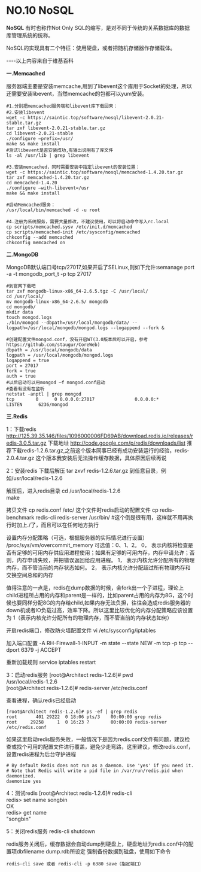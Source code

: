 # NO.10 NoSQL

**NoSQL**
有时也称作Not Only SQL的缩写，是对不同于传统的关系数据库的数据库管理系统的统称。

NoSQL的实现具有二个特征：使用硬盘，或者把随机存储器作存储载体。

----以上内容来自于维基百科

**一.Memcached**

服务器端主要是安装memcache,用到了libevent这个库用于Socket的处理，所以还需要安装libevent，当然memcache的包都可以yum安装。
```
#1.分别把memcached服务端和libevent库下载回来：
#2.安装libevent
wget -c https://saintic.top/software/nosql/libevent-2.0.21-stable.tar.gz
tar zxf libevent-2.0.21-stable.tar.gz
cd libevent-2.0.21-stable
./configure –prefix=/usr/
make && make install
#测试libevent是否安装成功,有输出说明有了库文件
ls -al /usr/lib | grep libevent

#3.安装memcached，同时需要安装中指定libevent的安装位置：
wget -c https://saintic.top/software/nosql/memcached-1.4.20.tar.gz
tar zxf memcached-1.4.20.tar.gz
cd memcached-1.4.20
./configure –with-libevent=/usr
make && make install

#启动Memcached服务：
/usr/local/bin/memcached -d -u root

#4.注册为系统服务，需要大量修改，不建议使用，可以将启动命令写入rc.local
cp scripts/memcached.sysv /etc/init.d/memcached
cp scripts/memcached-init /etc/sysconfig/memcached
chkconfig --add memcached
chkconfig memcached on
```

**二.MongoDB**

MongoDB默认端口号tcp/27017,如果开启了SELinux,则如下允许:semanage port -a -t mongodb_port_t -p tcp 27017
```
#到官网下载吧
tar zxf mongodb-linux-x86_64-2.6.5.tgz -C /usr/local/
cd /usr/local/
mv mongodb-linux-x86_64-2.6.5/ mongodb
cd mongodb/
mkdir data
touch mongod.logs
./bin/mongod --dbpath=/usr/local/mongodb/data/ --logpath=/usr/local/mongodb/mongod.logs --logappend --fork &

#创建配置文件mongod.conf，没有开启WT(3.0版本后可以开启，参考https://github.com/staugur/CoreWeb)
dbpath = /usr/local/mongodb/data
logpath = /usr/local/mongodb/mongod.logs
logappend = true
port = 27017
fork = true
auth = true
#以后启动可以用mongod –f mongod.conf启动
#查看有没有在监听
netstat -anptl | grep mongod
tcp        0      0 0.0.0.0:27017               0.0.0.0:*                   LISTEN      6236/mongod
```

**三.Redis**

1：下载redis
http://125.39.35.146/files/1096000006FD69AB/download.redis.io/releases/redis-3.0.5.tar.gz
下载地址 http://code.google.com/p/redis/downloads/list
推荐下载redis-1.2.6.tar.gz,之前这个版本同事已经有成功安装运行的经验，redis-2.0.4.tar.gz 这个版本我安装后无法操作缓存数据，具体原因后续再说

2：安装redis
下载后解压 tar zxvf redis-1.2.6.tar.gz 到任意目录，例如/usr/local/redis-1.2.6

解压后，进入redis目录
    cd /usr/local/redis-1.2.6  
    make  

拷贝文件
cp redis.conf /etc/ 这个文件时redis启动的配置文件
cp redis-benchmark redis-cli redis-server /usr/bin/ #这个倒是很有用，这样就不用再执行时加上./了，而且可以在任何地方执行

设置内存分配策略（可选，根据服务器的实际情况进行设置）
/proc/sys/vm/overcommit_memory
可选值：0、1、2。
0， 表示内核将检查是否有足够的可用内存供应用进程使用；如果有足够的可用内存，内存申请允许；否则，内存申请失败，并把错误返回给应用进程。
1， 表示内核允许分配所有的物理内存，而不管当前的内存状态如何。
2， 表示内核允许分配超过所有物理内存和交换空间总和的内存

值得注意的一点是，redis在dump数据的时候，会fork出一个子进程，理论上child进程所占用的内存和parent是一样的，比如parent占用的内存为8G，这个时候也要同样分配8G的内存给child,如果内存无法负担，往往会造成redis服务器的down机或者IO负载过高，效率下降。所以这里比较优化的内存分配策略应该设置为 1（表示内核允许分配所有的物理内存，而不管当前的内存状态如何）

开启redis端口，修改防火墙配置文件
    vi /etc/sysconfig/iptables  

加入端口配置
    -A RH-Firewall-1-INPUT -m state --state NEW -m tcp -p tcp --dport 6379 -j ACCEPT  

重新加载规则
    service iptables restart   

3：启动redis服务
    [root@Architect redis-1.2.6]# pwd  
    /usr/local/redis-1.2.6  
    [root@Architect redis-1.2.6]# redis-server /etc/redis.conf  

查看进程，确认redis已经启动

    [root@Architect redis-1.2.6]# ps -ef | grep redis  
    root       401 29222  0 18:06 pts/3    00:00:00 grep redis  
    root     29258     1  0 16:23 ?        00:00:00 redis-server /etc/redis.conf  

如果这里启动redis服务失败，一般情况下是因为redis.conf文件有问题，建议检查或找个可用的配置文件进行覆盖，避免少走弯路，这里建议，修改redis.conf，设置redis进程为后台守护进程

    # By default Redis does not run as a daemon. Use 'yes' if you need it.  
    # Note that Redis will write a pid file in /var/run/redis.pid when daemonized.  
    daemonize yes  

4：测试redis
    [root@Architect redis-1.2.6]# redis-cli  
    redis> set name songbin  
    OK  
    redis> get name   
    "songbin"  

5：关闭redis服务
    redis-cli shutdown  

redis服务关闭后，缓存数据会自动dump到硬盘上，硬盘地址为redis.conf中的配置项dbfilename dump.rdb所设定
强制备份数据到磁盘，使用如下命令

    redis-cli save 或者 redis-cli -p 6380 save（指定端口）


